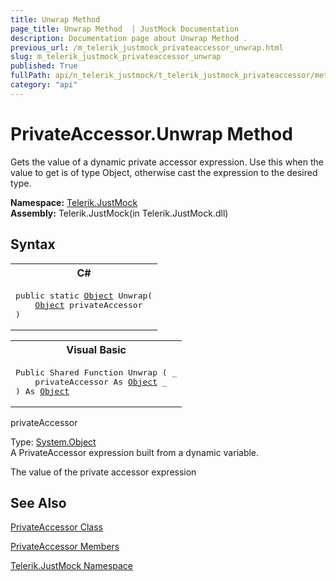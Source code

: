 ```yaml
---
title: Unwrap Method 
page_title: Unwrap Method  | JustMock Documentation
description: Documentation page about Unwrap Method .
previous_url: /m_telerik_justmock_privateaccessor_unwrap.html
slug: m_telerik_justmock_privateaccessor_unwrap
published: True
fullPath: api/n_telerik_justmock/t_telerik_justmock_privateaccessor/methods_t_telerik_justmock_privateaccessor/m_telerik_justmock_privateaccessor_unwrap
category: "api"
---
```


# PrivateAccessor.Unwrap Method



Gets the value of a dynamic private accessor expression. Use this when the value to get is of type Object, otherwise cast the expression to the desired type.


 **Namespace:**  [Telerik.JustMock](n_telerik_justmock) <br> **Assembly:** Telerik.JustMock(in Telerik.JustMock.dll)
## Syntax


<div id="syntaxCodeBlocks" class="code"><span codeLanguage="CSharp"><table><tr><th>C#</th></tr><tr><td><pre xml:space="preserve"><span class="keyword">public</span> <span class="keyword">static</span> <a href="https://msdn2.microsoft.com/en-us/library/e5kfa45b" target="_blank">Object</a> <span class="identifier">Unwrap</span>(
	<a href="https://msdn2.microsoft.com/en-us/library/e5kfa45b" target="_blank">Object</a> <span class="parameter">privateAccessor</span>
)</pre></td></tr></table></span><span codeLanguage="VisualBasicDeclaration"><table><tr><th>Visual Basic</th></tr><tr><td><pre xml:space="preserve"><span class="keyword">Public</span> <span class="keyword">Shared</span> <span class="keyword">Function</span> <span class="identifier">Unwrap</span> ( _
	<span class="parameter">privateAccessor</span> <span class="keyword">As</span> <a href="https://msdn2.microsoft.com/en-us/library/e5kfa45b" target="_blank">Object</a> _
) <span class="keyword">As</span> <a href="https://msdn2.microsoft.com/en-us/library/e5kfa45b" target="_blank">Object</a></pre></td></tr></table></span></div>



privateAccessor<br>


Type: [System.Object](e5kfa45b) <br>A PrivateAccessor expression built from a dynamic variable.


The value of the private accessor expression

## See Also



 [PrivateAccessor Class](t_telerik_justmock_privateaccessor) 

 [PrivateAccessor Members](allmembers_t_telerik_justmock_privateaccessor) 

 [Telerik.JustMock Namespace](n_telerik_justmock) 



